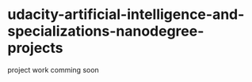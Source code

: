 # udacity-artificial-intelligence-and-specializations-nanodegree-projects

project work comming soon
